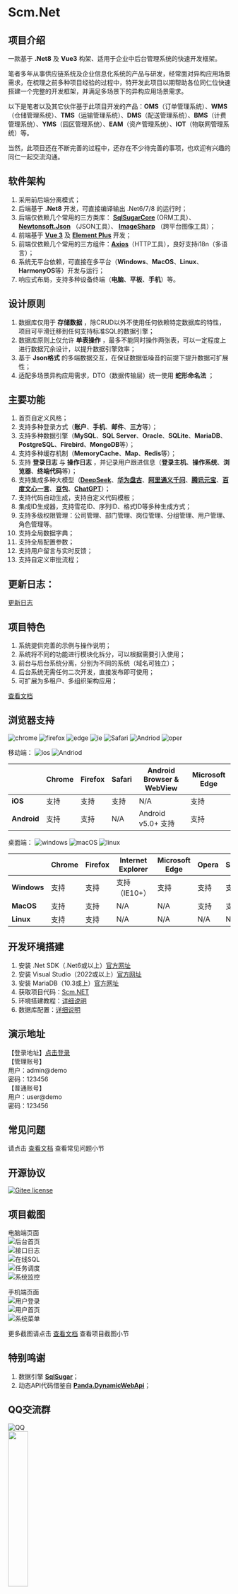 ﻿

# Scm.Net

## 项目介绍
一款基于 **.Net8** 及 **Vue3** 构架、适用于企业中后台管理系统的快速开发框架。   

笔者多年从事供应链系统及企业信息化系统的产品与研发，经常面对异构应用场景需求，在梳理之前多种项目经验的过程中，特开发此项目以期帮助各位同仁位快速搭建一个完整的开发框架，并满足多场景下的异构应用场景需求。  

以下是笔者以及其它伙伴基于此项目开发的产品：**OMS**（订单管理系统）、**WMS**（仓储管理系统）、**TMS**（运输管理系统）、**DMS**（配送管理系统）、**BMS**（计费管理系统）、**YMS**（园区管理系统）、**EAM**（资产管理系统）、**IOT**（物联网管理系统）等。  

当然，此项目还在不断完善的过程中，还存在不少待完善的事项，也欢迎有兴趣的同仁一起交流沟通。  

## 软件架构
1. 采用前后端分离模式；  
2. 后端基于 **.Net8** 开发，可直接编译输出 .Net6/7/8 的运行时；  
3. 后端仅依赖几个常用的三方类库： **[SqlSugarCore](https://www.donet5.com/Home/Doc)** (ORM工具）、 **[Newtonsoft.Json](https://www.newtonsoft.com/json)** （JSON工具）、 **[ImageSharp](https://github.com/SixLabors/ImageSharp)** （跨平台图像工具）；  
4. 前端基于 **[Vue 3](https://vuejs.org)** 及 **[Element Plus](https://element-plus.gitee.io)** 开发；  
5. 前端仅依赖几个常用的三方组件：**[Axios](https://axios-http.com/)**（HTTP工具），良好支持i18n（多语言）；  
6. 系统无平台依赖，可直接在多平台（**Windows**、**MacOS**、**Linux**、**HarmonyOS**等）开发与运行；  
7. 响应式布局，支持多种设备终端（**电脑**、**平板**、**手机**）等。  

## 设计原则
1. 数据库仅用于 **存储数据** ，除CRUD以外不使用任何依赖特定数据库的特性，项目可平滑迁移到任何支持标准SQL的数据引擎；  
2. 数据库原则上仅允许 **单表操作** ，最多不能同时操作两张表，可以一定程度上进行数据冗余设计，以提升数据引擎效率；  
3. 基于 **Json格式** 的多端数据交互，在保证数据低噪音的前提下提升数据可扩展性；  
4. 适配多场景异构应用需求，DTO（数据传输层）统一使用 **蛇形命名法** ；  

## 主要功能  
1. 首页自定义风格；  
2. 支持多种登录方式（**账户**、**手机**、**邮件**、**三方**等）；  
3. 支持多种数据引擎（**MySQL**、**SQL Server**、**Oracle**、**SQLite**、**MariaDB**、**PostgreSQL**、**Firebird**、**MongoDB**等）；  
4. 支持多种缓存机制（**MemoryCache**、**Map**、**Redis**等）；  
5. 支持 **登录日志** 与 **操作日志** ，并记录用户跟进信息（**登录主机**、**操作系统**、**浏览器**、**终端代码**等）；  
6. 支持集成多种大模型（**[DeepSeek](https://www.deepseek.com/)**、**[华为盘古](https://pangu.huaweicloud.com/)**、**[阿里通义千问](https://www.tongyi.com/)**、**[腾讯元宝](https://yuanbao.tencent.com/)**、**[百度文心一言](https://yiyan.baidu.com/)**、**[豆包](https://www.doubao.com/)**、**[ChatGPT](https://chatgpt.com/)**）；  
7. 支持代码自动生成，支持自定义代码模板；  
8. 集成ID生成器，支持雪花ID、序列ID、格式ID等多种生成方式；  
9. 支持多级权限管理：公司管理、部门管理、岗位管理、分组管理、用户管理、角色管理等。  
10. 支持全局数据字典；  
11. 支持全局配置参数；  
12. 支持用户留言与实时反馈；  
13. 支持自定义审批流程；  

## 更新日志：
[更新日志](https://gitee.com/openscm/scm.net/wikis/更新日志)  

## 项目特色
1. 系统提供完善的示例与操作说明；  
2. 系统将不同的功能进行模块化拆分，可以根据需要引入使用；  
3. 前台与后台系统分离，分别为不同的系统（域名可独立）；  
4. 后台系统无需任何二次开发，直接发布即可使用；  
5. 可扩展为多租户、多组织架构应用；  

[查看文档](https://gitee.com/openscm/scm.net/wikis/%E9%A1%B9%E7%9B%AE%E4%BB%8B%E7%BB%8D)

## 浏览器支持

![chrome](https://img.shields.io/badge/chrome->%3D4.5-success.svg?logo=google%20chrome&logoColor=red)
![firefox](https://img.shields.io/badge/firefox->38-success.svg?logo=mozilla%20firefox&logoColor=red)
![edge](https://img.shields.io/badge/edge->%3D12-success.svg?logo=microsoft%20edge&logoColor=blue)
![ie](https://img.shields.io/badge/ie->%3D11-success.svg?logo=internet%20explorer&logoColor=blue)
![Safari](https://img.shields.io/badge/safari->%3D9-success.svg?logo=safari&logoColor=blue)
![Andriod](https://img.shields.io/badge/andriod->%3D4.4-success.svg?logo=android)
![oper](https://img.shields.io/badge/opera->%3D3.0-success.svg?logo=opera&logoColor=red)  

移动端：
![ios](https://img.shields.io/badge/ios-supported-success.svg?logo=apple&logoColor=white)
![Andriod](https://img.shields.io/badge/andriod-suported-success.svg?logo=android)

|                        |  **Chrome**  |  **Firefox**  |  **Safari**  |  **Android Browser & WebView**  |  **Microsoft Edge**  |
| -------                | ---------    | ---------     | ------       | -------------------------       | --------------       |
|  **iOS**               | 支持         | 支持           | 支持         | N/A                             | 支持                 |
|  **Android**           | 支持         | 支持           | N/A          | Android v5.0+ 支持              | 支持                 |

桌面端：
![windows](https://img.shields.io/badge/windows-suported-success.svg?logo=windows)
![macOS](https://img.shields.io/badge/macOS-supported-success.svg?logo=apple&logoColor=white)
![linux](https://img.shields.io/badge/linux-suported-success.svg?logo=linux&logoColor=white)

|             | **Chrome**    | **Firefox**   | **Internet Explorer** | **Microsoft Edge** | **Opera**     | **Safari**    |
| -------     | ---------     | ---------     | -----------------     | --------------     | ---------     | ------------- |
| **Windows** | 支持          | 支持          | 支持（IE10+）          | 支持                | 支持           | 支持          |
| **MacOS**   | 支持          | 支持          | N/A                   | N/A                | 支持           | 支持          |
| **Linux**   | 支持          | 支持          | N/A                   | N/A                | N/A            | N/A           |

## 开发环境搭建
1. 安装 .Net SDK（.Net6或以上）[官方网址](https://dotnet.microsoft.com)
2. 安装 Visual Studio（2022或以上）[官方网址](https://visualstudio.microsoft.com)
3. 安装 MariaDB（10.3或上）[官方网址](https://mariadb.org)
4. 获取项目代码：[Scm.NET](https://gitee.com/openscm/scm.net)
5. 环境搭建教程：[详细说明](https://gitee.com/openscm/scm.net/wikis/%E7%8E%AF%E5%A2%83%E6%90%AD%E5%BB%BA%E6%95%99%E7%A8%8B)
6. 数据库配置：[详细说明](https://gitee.com/openscm/scm.net/wikis/%E6%95%B0%E6%8D%AE%E5%BA%93%E9%85%8D%E7%BD%AE)

## 演示地址  
【登录地址】[点击登录](http://www.c-scm.net)  
【管理账号】  
用户：admin@demo  
密码：123456  
【普通账号】  
用户：user@demo  
密码：123456  

## 常见问题
请点击 [查看文档](https://gitee.com/openscm/scm.net/wikis/%E5%B8%B8%E8%A7%81%E9%97%AE%E9%A2%98) 查看常见问题小节  

## 开源协议
[![Gitee license](https://img.shields.io/github/license/argozhang/bootstrapadmin.svg?logo=git&logoColor=red)](https://gitee.com/openscm/scm.net/blob/master/LICENSE)

## 项目截图
电脑端页面   
![后台首页](https://gitee.com/openscm/scm.net/raw/master/pc-home.png)  
![接口日志](https://gitee.com/openscm/scm.net/raw/master/pc-logapi.png)  
![在线SQL](https://gitee.com/openscm/scm.net/raw/master/pc-sql.png)  
![任务调度](https://gitee.com/openscm/scm.net/raw/master/pc-task.png)  
![系统监控](https://gitee.com/openscm/scm.net/raw/master/pc-monitor.png)  

手机端页面   
![用户登录](https://gitee.com/openscm/scm.net/raw/master/mp-login.jpg)  
![用户首页](https://gitee.com/openscm/scm.net/raw/master/mp-home.jpg)  
![系统菜单](https://gitee.com/openscm/scm.net/raw/master/mp-menu.jpg)  

更多截图请点击 [查看文档](https://gitee.com/openscm/scm.net/wikis) 查看项目截图小节  

## 特别鸣谢
1. 数据引擎 **[SqlSugar](https://gitee.com/dotnetchina/SqlSugar)**；  
2. 动态API代码借鉴自 **[Panda.DynamicWebApi](https://gitee.com/mirrors/Panda.DynamicWebApi)**；  

## QQ交流群

![QQ](https://img.shields.io/badge/QQ-415872667-green.svg?logo=tencent%20qq&logoColor=red)  
<img src="https://gitee.com/openscm/scm.net/raw/master/qq.jpg" width="30%"/>

## 支持作者

如果这个项目对您有所帮助，并希望能够给更多的提供方便，请给予笔者支持，深表感谢。

<img src="https://gitee.com/openscm/scm.net/raw/master/wepay.jpg" width="30%"/>
